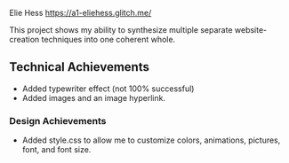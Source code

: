 Elie Hess
https://a1-eliehess.glitch.me/

This project shows my ability to synthesize multiple separate website-creation techniques into one coherent whole.

## Technical Achievements
- Added typewriter effect (not 100% successful)
- Added images and an image hyperlink.

### Design Achievements
- Added style.css to allow me to customize colors, animations, pictures, font, and font size.
